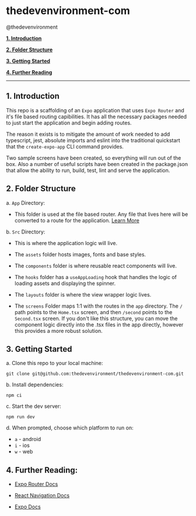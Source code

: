 # thedevenvironment-com

@thedevenvironment

[__1. Introduction__](#introduction)

[__2. Folder Structure__](#folder-structure)

[__3. Getting Started__](#getting-started)

[__4. Further Reading__](#further-reading)

---

<a name="#introduction"></a>
## 1. Introduction

This repo is a scaffolding of an `Expo` application that uses `Expo Router` and it's file based routing capibilities. It has all the necessary packages needed to just start the application and begin adding routes.  

The reason it exists is to mitigate the amount of work needed to add typescript, jest, absolute imports and eslint into the traditional quickstart that the `create-expo-app` CLI command provides. 

Two sample screens have been created, so everything will run out of the box. Also a number of useful scripts have been created in the package.json that allow the ability to run, build, test, lint and serve the application. 

<a name="#folder-structure"></a>
## 2. Folder Structure

a. `App` Directory:
- This folder is used at the file based router. Any file that lives here will be converted to a route for the application. [Learn More](https://expo.github.io/router/docs/)

b. `Src` Directory:

- This is where the application logic will live. 

- The `assets` folder hosts images, fonts and base styles.

- The `components` folder is where reusable react components will live. 

- The `hooks` folder has a `useAppLoading` hook that handles the logic of loading assets and displaying the spinner. 

- The `layouts` folder is where the view wrapper logic lives.

- The `screens` Folder maps 1:1 with the routes in the `app` directory. The `/` path points to the `Home.tsx` screen, and then `/second` points to the `Second.tsx` screen. If you don't like this structure, you can move the component logic directly into the .tsx files in the app directly, however this provides a more robust solution.

<a name="#getting-started"></a>
## 3. Getting Started

a. Clone this repo to your local machine:
```
git clone git@github.com:thedevenvironment/thedevenvironment-com.git
```

b. Install dependencies:
```
npm ci
```

c. Start the dev server:
```
npm run dev
```

d. When prompted, choose which platform to run on:
- `a` - android
- `i` - ios
- `w` - web

<a name="#further-reading"></a>
## 4. Further Reading:

- [Expo Router Docs](https://expo.github.io/router/docs/)

- [React Navigation Docs](https://reactnavigation.org/docs/getting-started)

- [Expo Docs](https://docs.expo.dev/tutorial/introduction/)
